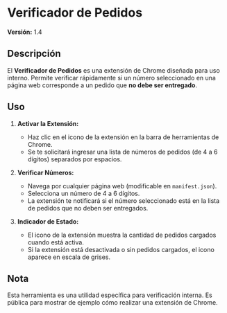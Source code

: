 # Verificador de Pedidos

**Versión:** 1.4

## Descripción

El **Verificador de Pedidos** es una extensión de Chrome diseñada para uso interno. Permite verificar rápidamente si un número seleccionado en una página web corresponde a un pedido que **no debe ser entregado**.

## Uso

1. **Activar la Extensión:**
   - Haz clic en el icono de la extensión en la barra de herramientas de Chrome.
   - Se te solicitará ingresar una lista de números de pedidos (de 4 a 6 dígitos) separados por espacios.

2. **Verificar Números:**
   - Navega por cualquier página web (modificable en `manifest.json`).
   - Selecciona un número de 4 a 6 dígitos.
   - La extensión te notificará si el número seleccionado está en la lista de pedidos que no deben ser entregados.

3. **Indicador de Estado:**
   - El icono de la extensión muestra la cantidad de pedidos cargados cuando está activa.
   - Si la extensión está desactivada o sin pedidos cargados, el icono aparece en escala de grises.

## Nota

Esta herramienta es una utilidad específica para verificación interna. Es pública para mostrar de ejemplo cómo realizar una extensión de Chrome.
